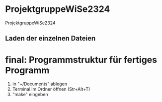 # ProjektgruppeWiSe2324
ProjektgruppeWiSe2324

## Laden der einzelnen Dateien
# final: Programmstruktur für fertiges Programm

1. in "~/Documents" ablegen
2. Terminal im Ordner öffnen (Str+Alt+T)
3. "make" eingeben


